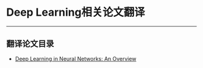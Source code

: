 # Deep Learning相关论文翻译

---
## 翻译论文目录
- [Deep Learning in Neural Networks: An Overview](Deep_Learning_in_Neural_Networks_An_Overview)
